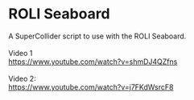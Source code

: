 # ROLI Seaboard

A SuperCollider script to use with the ROLI Seaboard.<br>
<br>
Video 1<br>
https://www.youtube.com/watch?v=shmDJ4QZfns
<br><br>Video 2:<br>
https://www.youtube.com/watch?v=j7FKdWsrcF8
